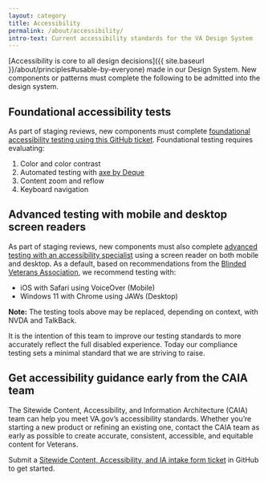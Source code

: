 ```yaml
---
layout: category
title: Accessibility
permalink: /about/accessibility/
intro-text: Current accessibility standards for the VA Design System
---
```


[Accessibility is core to all design decisions]({{ site.baseurl }}/about/principles#usable-by-everyone) made in our Design System. New components or patterns must complete the following to be admitted into the design system.

## Foundational accessibility tests

As part of staging reviews, new components must complete [foundational accessibility testing using this GitHub ticket](https://github.com/department-of-veterans-affairs/va.gov-team/issues/new?assignees=briandeconinck&labels=a11y-testing&projects=&template=a11y-testing.yaml&title=Accessibility+Testing+for+%5BTeam+Name%2C+Product+Name%2C+Feature+Name%5D). Foundational testing requires evaluating:

1.   Color and color contrast
2.   Automated testing with [axe by Deque](https://www.deque.com/axe/)
3.   Content zoom and reflow
4.   Keyboard navigation

## Advanced testing with mobile and desktop screen readers

As part of staging reviews, new components must also complete [advanced testing with an accessibility specialist](https://depo-platform-documentation.scrollhelp.site/collaboration-cycle/prepare-for-an-accessibility-staging-review#Prepareforanaccessibilitystagingreview-Advancedaccessibilitytests(recommended)advanced-testing) using a screen reader on both mobile and desktop. As a default, based on recommendations from the [Blinded Veterans Association](https://bva.org/), we recommend testing with:

* iOS with Safari using VoiceOver (Mobile)
* Windows 11 with Chrome using JAWs (Desktop)

**Note:** The testing tools above may be replaced, depending on context, with NVDA and TalkBack.

It is the intention of this team to improve our testing standards to more accurately reflect the full disabled experience. Today our compliance testing sets a minimal standard that we are striving to raise.

## Get accessibility guidance early from the CAIA team

The Sitewide Content, Accessibility, and Information Architecture (CAIA) team can help you meet VA.gov’s accessibility standards. Whether you’re starting a new product or refining an existing one, contact the CAIA team as early as possible to create accurate, consistent, accessible, and equitable content for Veterans.

Submit a [Sitewide Content, Accessibility, and IA intake form ticket](https://github.com/department-of-veterans-affairs/va.gov-team/issues/new?assignees=RLHecht%2C+coforma-terry%2C+kristinoletmuskat%2C+laurwill%2C+sara-amanda&labels=sitewide+CAIA%2C+sitewide+content-product+support%2C+Sitewide+IA%2C+sitewide+content%2C+sitewide+accessibility&projects=&template=sitewide-content-intake-form.md&title=%3CType+of+Request%3E+from+%3CTeam%3E) in GitHub to get started.
